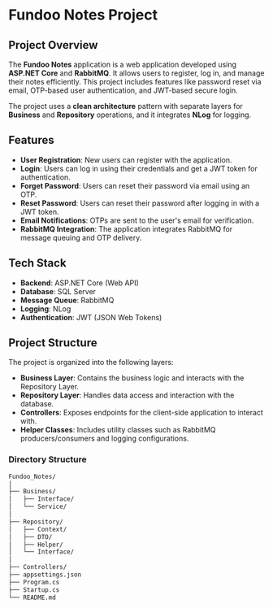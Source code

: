 ﻿# Fundoo Notes Project

## Project Overview

The **Fundoo Notes** application is a web application developed using **ASP.NET Core** and **RabbitMQ**. It allows users to register, log in, and manage their notes efficiently. This project includes features like password reset via email, OTP-based user authentication, and JWT-based secure login.

The project uses a **clean architecture** pattern with separate layers for **Business** and **Repository** operations, and it integrates **NLog** for logging.

## Features

- **User Registration**: New users can register with the application.
- **Login**: Users can log in using their credentials and get a JWT token for authentication.
- **Forget Password**: Users can reset their password via email using an OTP.
- **Reset Password**: Users can reset their password after logging in with a JWT token.
- **Email Notifications**: OTPs are sent to the user's email for verification.
- **RabbitMQ Integration**: The application integrates RabbitMQ for message queuing and OTP delivery.

## Tech Stack

- **Backend**: ASP.NET Core (Web API)
- **Database**: SQL Server
- **Message Queue**: RabbitMQ
- **Logging**: NLog
- **Authentication**: JWT (JSON Web Tokens)

## Project Structure

The project is organized into the following layers:

- **Business Layer**: Contains the business logic and interacts with the Repository Layer.
- **Repository Layer**: Handles data access and interaction with the database.
- **Controllers**: Exposes endpoints for the client-side application to interact with.
- **Helper Classes**: Includes utility classes such as RabbitMQ producers/consumers and logging configurations.

### Directory Structure

```bash
Fundoo_Notes/
│
├── Business/
│   ├── Interface/
│   └── Service/
│
├── Repository/
│   ├── Context/
│   ├── DTO/
│   ├── Helper/
│   └── Interface/
│
├── Controllers/
├── appsettings.json
├── Program.cs
├── Startup.cs
└── README.md
